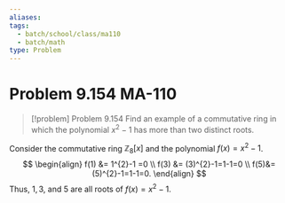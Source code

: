 ```yaml
---
aliases: 
tags:
  - batch/school/class/ma110
  - batch/math
type: Problem
---
```

# Problem 9.154 MA-110

> [!problem] Problem 9.154
> Find an example of a commutative ring in which the polynomial $x^{2}-1$ has more than two distinct roots.

Consider the commutative ring $\mathbb{Z}_{8}[x]$ and the polynomial $f(x)=x^{2}-1$.
$$
\begin{align}
f(1) &= 1^{2}-1 =0 \\
f(3) &= (3)^{2}-1=1-1=0 \\
f(5)&= (5)^{2}-1=1-1=0.
\end{align}
$$
Thus, $1,3,$ and $5$ are all roots of $f(x)=x^{2}-1$.
